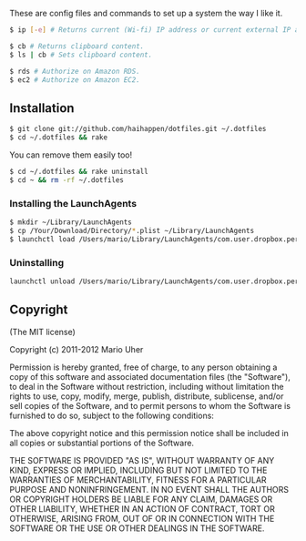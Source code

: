 These are config files and commands to set up a system the way I like it.

  ```sh
  $ ip [-e] # Returns current (Wi-fi) IP address or current external IP address.
  ```
  
  ```sh
  $ cb # Returns clipboard content.
  $ ls | cb # Sets clipboard content.
  ```
  
  ```sh
  $ rds # Authorize on Amazon RDS.
  $ ec2 # Authorize on Amazon EC2.
  ```

## Installation

```sh
$ git clone git://github.com/haihappen/dotfiles.git ~/.dotfiles
$ cd ~/.dotfiles && rake
```

You can remove them easily too!

```sh
$ cd ~/.dotfiles && rake uninstall
$ cd ~ && rm -rf ~/.dotfiles
```

### Installing the LaunchAgents

```sh
$ mkdir ~/Library/LaunchAgents
$ cp /Your/Download/Directory/*.plist ~/Library/LaunchAgents
$ launchctl load /Users/mario/Library/LaunchAgents/com.user.dropbox.personal.plist # Run for each!
```

### Uninstalling

```sh
launchctl unload /Users/mario/Library/LaunchAgents/com.user.dropbox.personal.plist# Run for each!
```

## Copyright

(The MIT license)

Copyright (c) 2011-2012 Mario Uher

Permission is hereby granted, free of charge, to any person obtaining
a copy of this software and associated documentation files (the
"Software"), to deal in the Software without restriction, including
without limitation the rights to use, copy, modify, merge, publish,
distribute, sublicense, and/or sell copies of the Software, and to
permit persons to whom the Software is furnished to do so, subject to
the following conditions:

The above copyright notice and this permission notice shall be
included in all copies or substantial portions of the Software.

THE SOFTWARE IS PROVIDED "AS IS", WITHOUT WARRANTY OF ANY KIND,
EXPRESS OR IMPLIED, INCLUDING BUT NOT LIMITED TO THE WARRANTIES OF
MERCHANTABILITY, FITNESS FOR A PARTICULAR PURPOSE AND
NONINFRINGEMENT. IN NO EVENT SHALL THE AUTHORS OR COPYRIGHT HOLDERS BE
LIABLE FOR ANY CLAIM, DAMAGES OR OTHER LIABILITY, WHETHER IN AN ACTION
OF CONTRACT, TORT OR OTHERWISE, ARISING FROM, OUT OF OR IN CONNECTION
WITH THE SOFTWARE OR THE USE OR OTHER DEALINGS IN THE SOFTWARE.
